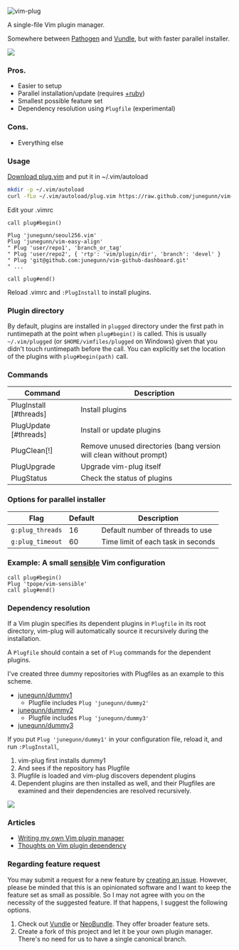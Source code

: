 ![vim-plug](https://raw.github.com/junegunn/vim-plug/master/plug.png)

A single-file Vim plugin manager.

Somewhere between [Pathogen](https://github.com/tpope/vim-pathogen) and
[Vundle](https://github.com/gmarik/vundle), but with faster parallel installer.

![](https://raw.github.com/junegunn/vim-plug/master/gif/vim-plug.gif)

### Pros.

- Easier to setup
- Parallel installation/update (requires
  [+ruby](http://junegunn.kr/2013/09/installing-vim-with-ruby-support/))
- Smallest possible feature set
- Dependency resolution using `Plugfile` (experimental)

### Cons.

- Everything else

### Usage

[Download plug.vim](https://raw.github.com/junegunn/vim-plug/master/plug.vim)
and put it in ~/.vim/autoload

```sh
mkdir -p ~/.vim/autoload
curl -fLo ~/.vim/autoload/plug.vim https://raw.github.com/junegunn/vim-plug/master/plug.vim
```

Edit your .vimrc

```vim
call plug#begin()

Plug 'junegunn/seoul256.vim'
Plug 'junegunn/vim-easy-align'
" Plug 'user/repo1', 'branch_or_tag'
" Plug 'user/repo2', { 'rtp': 'vim/plugin/dir', 'branch': 'devel' }
" Plug 'git@github.com:junegunn/vim-github-dashboard.git'
" ...

call plug#end()
```

Reload .vimrc and `:PlugInstall` to install plugins.

### Plugin directory

By default, plugins are installed in `plugged` directory under the first path in
runtimepath at the point when `plug#begin()` is called. This is usually
`~/.vim/plugged` (or `$HOME/vimfiles/plugged` on Windows) given that you didn't
touch runtimepath before the call. You can explicitly set the location of the
plugins with `plug#begin(path)` call.

### Commands

| Command                | Description                                                        |
| ---------------------- | ------------------------------------------------------------------ |
| PlugInstall [#threads] | Install plugins                                                    |
| PlugUpdate  [#threads] | Install or update plugins                                          |
| PlugClean[!]           | Remove unused directories (bang version will clean without prompt) |
| PlugUpgrade            | Upgrade vim-plug itself                                            |
| PlugStatus             | Check the status of plugins                                        |

### Options for parallel installer

| Flag             | Default | Description                        |
| ---------------- | ------- | ---------------------------------  |
| `g:plug_threads` | 16      | Default number of threads to use   |
| `g:plug_timeout` | 60      | Time limit of each task in seconds |

### Example: A small [sensible](https://github.com/tpope/vim-sensible) Vim configuration

```vim
call plug#begin()
Plug 'tpope/vim-sensible'
call plug#end()
```

### Dependency resolution

If a Vim plugin specifies its dependent plugins in `Plugfile` in its root
directory, vim-plug will automatically source it recursively during the
installation.

A `Plugfile` should contain a set of `Plug` commands for the dependent plugins.

I've created three dummy repositories with Plugfiles as an example to this
scheme.

- [junegunn/dummy1](https://github.com/junegunn/dummy1/blob/master/Plugfile)
  - Plugfile includes `Plug 'junegunn/dummy2'`
- [junegunn/dummy2](https://github.com/junegunn/dummy2/blob/master/Plugfile)
  - Plugfile includes `Plug 'junegunn/dummy3'`
- [junegunn/dummy3](https://github.com/junegunn/dummy3/blob/master/Plugfile)

If you put `Plug 'junegunn/dummy1'` in your configuration file, reload it, and
run `:PlugInstall`,

1. vim-plug first installs dummy1
2. And sees if the repository has Plugfile
3. Plugfile is loaded and vim-plug discovers dependent plugins
4. Dependent plugins are then installed as well, and their Plugfiles are
   examined and their dependencies are resolved recursively.

![](https://raw.github.com/junegunn/vim-plug/master/gif/Plugfile.gif)

### Articles

- [Writing my own Vim plugin manager](http://junegunn.kr/2013/09/writing-my-own-vim-plugin-manager)
- [Thoughts on Vim plugin dependency](http://junegunn.kr/2013/09/thoughts-on-vim-plugin-dependency)

### Regarding feature request

You may submit a request for a new feature by [creating an
issue](https://github.com/junegunn/vim-plug/issues). However, please be minded
that this is an opinionated software and I want to keep the feature set as small
as possible. So I may not agree with you on the necessity of the suggested
feature. If that happens, I suggest the following options.

1. Check out [Vundle](https://github.com/gmarik/vundle) or
   [NeoBundle](https://github.com/Shougo/neobundle.vim).
   They offer broader feature sets.
2. Create a fork of this project and let it be your own plugin manager.
   There's no need for us to have a single canonical branch.

